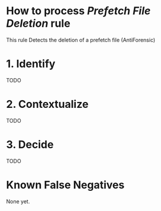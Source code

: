 # How to process *Prefetch File Deletion* rule
This rule Detects the deletion of a prefetch file (AntiForensic)

# 1. Identify
TODO

# 2. Contextualize
TODO

# 3. Decide
TODO

# Known False Negatives
None yet.
